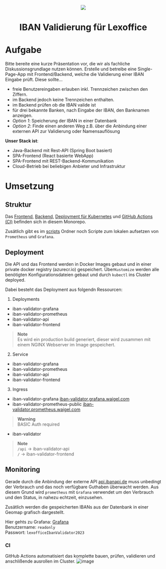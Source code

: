 <p align="center">
<img src="https://user-images.githubusercontent.com/25115243/212448089-afb26657-7713-4def-9a27-137becaf7185.png" />
<h1 align="center">IBAN Validierung für Lexoffice</h1>
</p>

# Aufgabe

Bitte bereite eine kurze Präsentation vor, die wir als fachliche Diskussionsgrundlage nutzen können. Erstelle und betreibe eine Single-Page-App mit Frontend/Backend, welche die Validierung einer IBAN Eingabe prüft. Diese sollte…
- freie Benutzereingaben erlauben inkl. Trennzeichen zwischen den Ziffern.
- im Backend jedoch keine Trennzeichen enthalten.
- im Backend prüfen ob die IBAN valide ist
- für drei bekannte Banken, nach Eingabe der IBAN, den Banknamen anzeigen.
- *Option 1*: Speicherung der IBAN in einer Datenbank  
- *Option 2*: Finde einen anderen Weg z.B. über die Anbindung einer externen API zur Validierung oder Namensauflösung

**Unser Stack ist**:
- Java-Backend mit Rest-API (Spring Boot basiert)
- SPA-Frontend (React basierte WebApp)
- SPA-Frontend mit REST-Backend-Kommunikation
- Cloud-Betrieb bei beliebigen Anbieter und Infrastruktur

# Umsetzung

## Struktur 
Das [Frontend](/frontend#readme), [Backend](/backend#readme), [Deployment für Kubernetes](/k8s#readme) und [GitHub Actions (CI)](/.github/workflows/ci.yml) befinden sich in diesem Monorepo.

Zusätlich gibt es im [scripts](/scripts#readme) Ordner noch Scripte zum lokalen aufsetzen von `Prometheus` und `Grafana`.

## Deployment

Die API und das Frontend werden in Docker Images gebaut und in einer private docker registry (azurecr.io) gespeichert. Über`Kustomize` werden alle benötigten Konfigurationsdateien gebaut und durch `kubectl` ins Cluster deployed. 

Dabei besteht das Deployment aus folgendn Ressourcen:

1. Deployments 
- iban-validator-grafana
- iban-validator-prometheus
- iban-validator-api
- iban-validator-frontend<br/>
> **Note**<br/>
> Es wird ein production build generiert, dieser wird zusammen mit einem NGINX Webserver im Image gespeichert. 
2. Service
- iban-validator-grafana
- iban-validator-prometheus
- iban-validator-api
- iban-validator-frontend
3. Ingress
- iban-validator-grafana [iban-validator.grafana.waigel.com](https://iban-validator.grafana.waigel.com)
- iban-validator-prometheus-public [iban-validator.prometheus.waigel.com](https://iban-validator.prometheus.waigel.com) <br/>
> **Warning**<br/>
> BASIC Auth required
- iban-validator
> **Note**<br/>
> `/api` -> iban-validator-api <br/>
> `/` -> iban-validator-frontend

## Monitoring
Gerade durch die Anbindung der externe API [api.ibanapi.de](https://api.ibanapi.de) muss unbedingt der Verbrauch und das noch verfügbare Guthaben überwacht werden. Aus diesem Grund wird `prometheus` mit `Grafana` verwendet um den Verbrauch und den Status, in nahezu echtzeit, einzusehen. 

Zusätlich werden die gespeicherten IBANs aus der Datenbank in einer Geomap grafisch dargestellt. 

Hier gehts zu Grafana: [Grafana](https://iban-validator.grafana.waigel.com)<br/>
Benutzername: `readonly`<br/>
Passwort: `lexofficeIbanValidator2023`

### CI

GitHub Actions automatisiert das komplette bauen, prüfen, validieren und anschlißende ausrollen im Cluster. 
![image](https://user-images.githubusercontent.com/25115243/212552370-568e60e9-78ba-4977-bde7-d1d394235c06.png)



